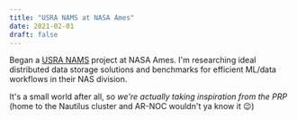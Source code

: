 ```yaml
---
title: "USRA NAMS at NASA Ames"
date: 2021-02-01
draft: false
---
```


Began a [USRA NAMS](https://nams.usra.edu) project at NASA Ames. I'm researching ideal distributed data storage solutions and benchmarks for efficient ML/data workflows in their NAS division.

It's a small world after all, so *we're actually taking inspiration from the PRP* (home to the Nautilus cluster and AR-NOC wouldn't ya know it 😉)

